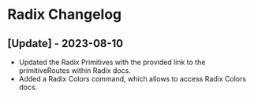 # Radix Changelog

 ## [Update] - 2023-08-10

 - Updated the Radix Primitives with the provided link to the primitiveRoutes within Radix docs.
 - Added a Radix Colors command, which allows to access Radix Colors docs.
